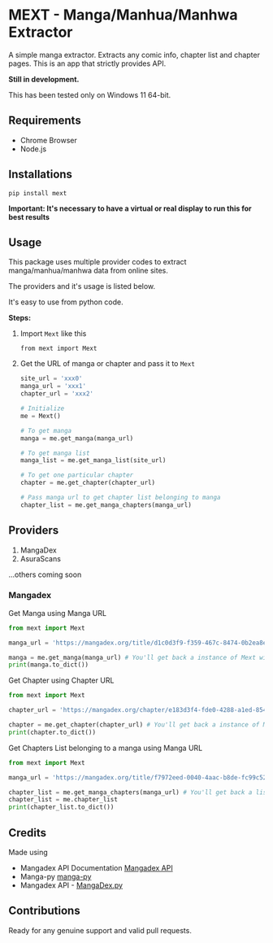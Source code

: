 # MEXT - Manga/Manhua/Manhwa Extractor

A simple manga extractor. Extracts any comic info, chapter list and chapter pages. This is an app that strictly provides API.

**Still in development.**

This has been tested only on Windows 11 64-bit.

## Requirements

- Chrome Browser
- Node.js

## Installations

`pip install mext`

**Important: It's necessary to have a virtual or real display to run this for best results**


## Usage

This package uses multiple provider codes to extract manga/manhua/manhwa data from online sites.

The providers and it's usage is listed below.

It's easy to use from python code.

**Steps:**
1. Import `Mext` like this

    `from mext import Mext`

2. Get the URL of manga or chapter and pass it to `Mext`

    ```python
    site_url = 'xxx0'
    manga_url = 'xxx1'
    chapter_url = 'xxx2'

    # Initialize
    me = Mext()

    # To get manga
    manga = me.get_manga(manga_url)

    # To get manga list
    manga_list = me.get_manga_list(site_url)

    # To get one particular chapter
    chapter = me.get_chapter(chapter_url)

    # Pass manga url to get chapter list belonging to manga
    chapter_list = me.get_manga_chapters(manga_url)
    ```

## Providers

1. MangaDex
2. AsuraScans

...others coming soon

### Mangadex

Get Manga using Manga URL

```python
from mext import Mext

manga_url = 'https://mangadex.org/title/d1c0d3f9-f359-467c-8474-0b2ea8e06f3d/bocchi-sensei-teach-me-mangadex'

manga = me.get_manga(manga_url) # You'll get back a instance of Mext with Manga data
print(manga.to_dict())
```

Get Chapter using Chapter URL

```python
from mext import Mext

chapter_url = 'https://mangadex.org/chapter/e183d3f4-fde0-4288-a1ed-8547490f84b3'

chapter = me.get_chapter(chapter_url) # You'll get back a instance of Mext with Chapter data
print(chapter.to_dict())
```

Get Chapters List belonging to a manga using Manga URL
```python
from mext import Mext

manga_url = 'https://mangadex.org/title/f7972eed-0040-4aac-b8de-fc99c522c25a/anti-kissmanga-anthology'

chapter_list = me.get_manga_chapters(manga_url) # You'll get back a list of instances of Mext with a list of Chapter data
chapter_list = me.chapter_list
print(chapter_list.to_dict())
```

## Credits

Made using
- Mangadex API Documentation [Mangadex API](https://api.mangadex.org/docs/)
- Manga-py [manga-py](https://github.com/manga-py/manga-py)
- Mangadex API - [MangaDex.py](https://github.com/Proxymiity/MangaDex.py)

## Contributions
Ready for any genuine support and valid pull requests.
